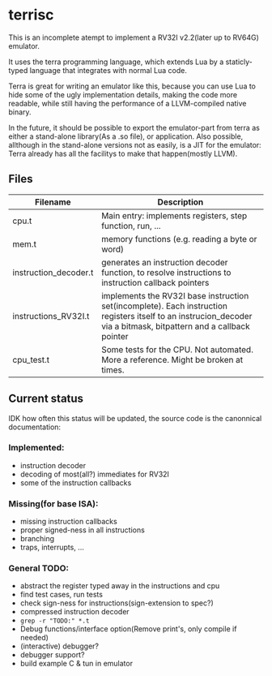 # terrisc

This is an incomplete atempt to implement a RV32I v2.2(later up to RV64G) emulator.

It uses the terra programming language, which extends Lua by a staticly-typed
language that integrates with normal Lua code.

Terra is great for writing an emulator like this, because you can use Lua
to hide some of the ugly implementation details, making the code more readable,
while still having the performance of a LLVM-compiled native binary.

In the future, it should be possible to export the emulator-part from terra as
either a stand-alone library(As a .so file), or application. Also possible,
allthough in the stand-alone versions not as easily, is a JIT for the
emulator: Terra already has all the facilitys to make that happen(mostly LLVM).





## Files

| Filename              | Description |
| --------------------- | ----------- |
| cpu.t                 | Main entry: implements registers, step function, run, ...
| mem.t                 | memory functions (e.g. reading a byte or word)
| instruction_decoder.t | generates an instruction decoder function, to resolve instructions to instruction callback pointers
| instructions_RV32I.t  | implements the RV32I base instruction set(incomplete). Each instruction registers itself to an instrucion_decoder via a bitmask, bitpattern and a callback pointer
| cpu_test.t            | Some tests for the CPU. Not automated. More a reference. Might be broken at times.





## Current status

IDK how often this status will be updated, the source code is the canonnical
documentation:



 ### Implemented:

  * instruction decoder
  * decoding of most(all?) immediates for RV32I
  * some of the instruction callbacks

 ### Missing(for base ISA):

  * missing instruction callbacks
  * proper signed-ness in all instructions
  * branching
  * traps, interrupts, ...

 ### General TODO:

  * abstract the register typed away in the instructions and cpu
  * find test cases, run tests
  * check sign-ness for instructions(sign-extension to spec?)
  * compressed instruction decoder
  * `grep -r "TODO:" *.t`
  * Debug functions/interface option(Remove print's, only compile if needed)
  * (interactive) debugger?
  * debugger support?
  * build example C & tun in emulator
